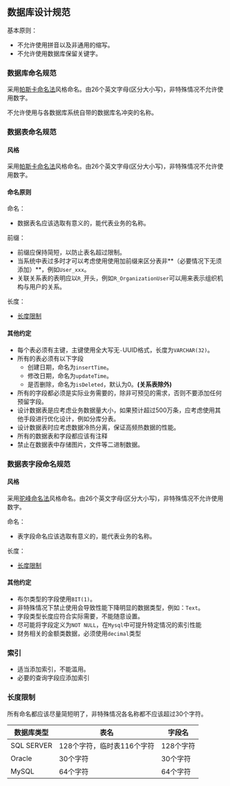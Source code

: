 ## 数据库设计规范
基本原则：
* 不允许使用拼音以及非通用的缩写。
* 不允许使用数据库保留关键字。

### 数据库命名规范
采用[帕斯卡命名法](https://baike.baidu.com/item/%E5%B8%95%E6%96%AF%E5%8D%A1%E5%91%BD%E5%90%8D%E6%B3%95)风格命名。由26个英文字母(区分大小写)，非特殊情况不允许使用数字。

不允许使用与各数据库系统自带的数据库名冲突的名称。


### 数据表命名规范

#### 风格

采用[帕斯卡命名法](https://baike.baidu.com/item/%E5%B8%95%E6%96%AF%E5%8D%A1%E5%91%BD%E5%90%8D%E6%B3%95)风格命名。由26个英文字母(区分大小写)，非特殊情况不允许使用数字。

#### 命名原则

命名：
* 数据表名应该选取有意义的，能代表业务的名称。

前缀：
* 前缀应保持简短，以防止表名超过限制。
* 当系统中表过多时才可以考虑使用使用加前缀来区分表非**（必要情况下无须添加）**，例如`User_xxx`。
* 关联关系表的表明应以`R_`开头，例如`R_OrganizationUser`可以用来表示组织机构与用户的关系。

长度：
* [长度限制](#长度限制)

#### 其他约定

+ 每个表必须有主键，主键使用全大写无`-`UUID格式，长度为`VARCHAR(32)`。
+ 所有的表必须有以下字段
  + 创建日期，命名为`insertTime`。
  + 修改日期，命名为`updateTime`。
  + 是否删除，命名为`isDeleted`，默认为0。**(关系表除外)**
+ 所有的字段都必须是实际业务需要的，除非可预见的需求，否则不要添加任何预留字段。
+ 设计数据表是应考虑业务数据量大小，如果预计超过500万条，应考虑使用其他手段进行优化设计，例如分库分表。
+ 设计数据表时应考虑数据冷热分离，保证高频热数据的性能。
+ 所有的数据表和字段都应该有注释
+ 禁止在数据表中存储图片，文件等二进制数据。

### 数据表字段命名规范

#### 风格

采用[驼峰命名法](https://baike.baidu.com/item/%E9%AA%86%E9%A9%BC%E5%91%BD%E5%90%8D%E6%B3%95)风格命名。由26个英文字母(区分大小写)，非特殊情况不允许使用数字。

命名：

* 表字段命名应该选取有意义的，能代表业务的名称。

长度：

* [长度限制](#长度限制)

#### 其他约定

+ 布尔类型的字段使用`BIT(1)`。
+ 非特殊情况下禁止使用会导致性能下降明显的数据类型，例如：`Text`。
+ 字段类型长度应符合实际需要，不能随意设置。
+ 尽可能将字段定义为`NOT NULL`，在`Mysql`中可提升特定情况的索引性能
+ 财务相关的金额类数据，必须使用`decimal`类型



### 索引

+ 适当添加索引，不能滥用。
+ 必要的查询字段应添加索引

### 长度限制

所有命名都应该尽量简短明了，非特殊情况各名称都不应该超过30个字符。

| 数据库类型 | 表名                       | 字段名    |
| ---------- | -------------------------- | --------- |
| SQL SERVER | 128个字符，临时表116个字符 | 128个字符 |
| Oracle     | 30个字符                   | 30个字符  |
| MySQL      | 64个字符                   | 64个字符  |



